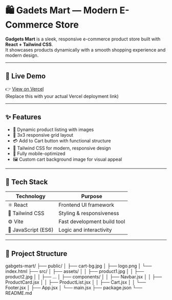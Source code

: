 # 🛍️ Gadets Mart — Modern E-Commerce Store

**Gadgets Mart** is a sleek, responsive e-commerce product store built with **React + Tailwind CSS**.  
It showcases products dynamically with a smooth shopping experience and modern design.

---

## 🚀 Live Demo

👉 [View on Vercel](https://your-vercel-link.vercel.app)  
(Replace this with your actual Vercel deployment link)

---

## ✨ Features

- 🛒 Dynamic product listing with images
- 🧱 3x3 responsive grid layout
- 💳 Add to Cart button with functional structure
- 🎨 Tailwind CSS for modern, responsive design
- 📱 Fully mobile-optimized
- 🖼️ Custom cart background image for visual appeal

---

## 🧩 Tech Stack

| Technology          | Purpose                     |
| ------------------- | --------------------------- |
| ⚛️ React            | Frontend UI framework       |
| 💨 Tailwind CSS     | Styling & responsiveness    |
| ⚙️ Vite             | Fast development build tool |
| 🧠 JavaScript (ES6) | Logic and interactivity     |

---

## 📂 Project Structure

gabgets-mart/
├── public/
│ ├── cart-bg.jpg
│ ├── logo.png
│ └── index.html
├── src/
│ ├── assets/
│ │ ├── product1.jpg
│ │ ├── product2.jpg
│ │ ├── ...
│ ├── components/
│ │ ├── Navbar.jsx
│ │ ├── ProductCard.jsx
│ │ ├── ProductList.jsx
│ │ ├── Cart.jsx
│ │ └── Footer.jsx
│ ├── App.jsx
│ └── main.jsx
├── package.json
└── README.md
